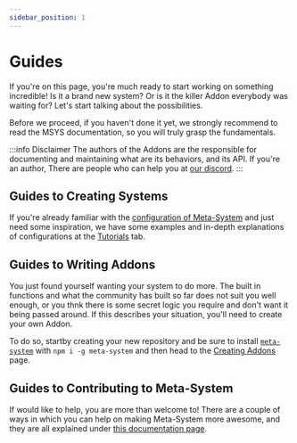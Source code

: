 ```yaml
---
sidebar_position: 1
---
```


# Guides
If you're on this page, you're much ready to start working on something incredible! Is it a brand new system? Or is it the killer Addon everybody was waiting for? Let's start talking about the possibilities.

Before we proceed, if you haven't done it yet, we strongly recommend to read the MSYS documentation, so you will truly grasp the fundamentals.

:::info Disclaimer
The authors of the Addons are the responsible for documenting and maintaining what are its behaviors, and its API. If you're an author, There are people who can help you at [our discord](https://discord.gg/ndGsnbTW7V).
:::

## Guides to Creating Systems
If you're already familiar with the [configuration of Meta-System](../api-docs/configuring/basics) and just need some inspiration, we have some examples and in-depth explanations of configurations at the [Tutorials](../tutorials/tutorials) tab.

## Guides to Writing Addons
You just found yourself wanting your system to do more. The built in functions and what the community has built so far does not suit you well enough, or you thnk there is some secret logic you require and don't want it being passed around. If this describes your situation, you'll need to create your own Addon.

To do so, startby creating your new repository and be sure to install [`meta-system`](https://www.npmjs.com/package/meta-system) with `npm i -g meta-system` and then head to the [Creating Addons](./creating-addons.md) page.

## Guides to Contributing to Meta-System
If would like to help, you are more than welcome to! There are a couple of ways in which you can help on making Meta-System more awesome, and they are all explained under [this documentation page](./contributing.md).
